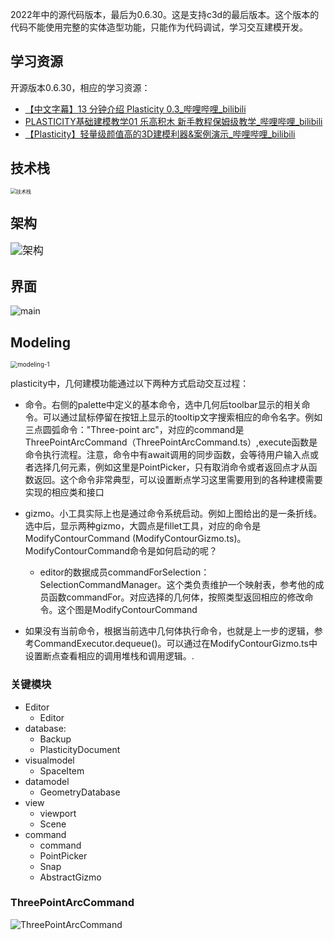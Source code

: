 2022年中的源代码版本，最后为0.6.30。这是支持c3d的最后版本。这个版本的代码不能使用完整的实体造型功能，只能作为代码调试，学习交互建模开发。

## 学习资源

开源版本0.6.30，相应的学习资源：

* [【中文字幕】13 分钟介绍 Plasticity 0.3_哔哩哔哩_bilibili](https://www.bilibili.com/video/BV1Kg411X7zs/?vd_source=c23cdc71edb8462b9f2cd3c2d205e59c)
* [PLASTICITY基础建模教学01 乐高积木 新手教程保姆级教学_哔哩哔哩_bilibili](https://www.bilibili.com/video/BV1JY4y1G7Bv/?spm_id_from=333.999.0.0&vd_source=c23cdc71edb8462b9f2cd3c2d205e59c)
* [【Plasticity】轻量级颜值高的3D建模利器&案例演示_哔哩哔哩_bilibili](https://www.bilibili.com/video/BV1fv4y1N7jR/?vd_source=c23cdc71edb8462b9f2cd3c2d205e59c)

## 技术栈

<img src="D:\dev\plasticity\docs\技术栈.png" alt="技术栈" style="zoom:57%;" />

## 架构

<img src="D:\dev\plasticity\docs\架构.png" alt="架构" style="zoom:120%;" />

## 界面

![main](D:\dev\plasticity\docs\main.PNG)

## Modeling

<img src="D:\dev\plasticity\docs\modeling-1.png" alt="modeling-1" style="zoom:70%;" />

plasticity中，几何建模功能通过以下两种方式启动交互过程：

* 命令。右侧的palette中定义的基本命令，选中几何后toolbar显示的相关命令。可以通过鼠标停留在按钮上显示的tooltip文字搜索相应的命令名字。例如三点圆弧命令："Three-point arc"，对应的command是ThreePointArcCommand（ThreePointArcCommand.ts）,execute函数是命令执行流程。注意，命令中有await调用的同步函数，会等待用户输入点或者选择几何元素，例如这里是PointPicker，只有取消命令或者返回点才从函数返回。这个命令非常典型，可以设置断点学习这里需要用到的各种建模需要实现的相应类和接口
* gizmo。小工具实际上也是通过命令系统启动。例如上图给出的是一条折线。选中后，显示两种gizmo，大圆点是fillet工具，对应的命令是ModifyContourCommand (ModifyContourGizmo.ts)。ModifyContourCommand命令是如何启动的呢？

  * editor的数据成员commandForSelection：SelectionCommandManager。这个类负责维护一个映射表，参考他的成员函数commandFor。对应选择的几何体，按照类型返回相应的修改命令。这个图是ModifyContourCommand
* 如果没有当前命令，根据当前选中几何体执行命令，也就是上一步的逻辑，参考CommandExecutor.dequeue()。可以通过在ModifyContourGizmo.ts中设置断点查看相应的调用堆栈和调用逻辑。.

### 关键模块

* Editor
  * Editor
* database:
  * Backup
  * PlasticityDocument
* visualmodel
  * SpaceItem
* datamodel
  * GeometryDatabase
* view
  * viewport
  * Scene
* command
  * command
  * PointPicker
  * Snap
  * AbstractGizmo

### ThreePointArcCommand

![ThreePointArcCommand](D:\dev\plasticity\docs\ThreePointArcCommand.png)



